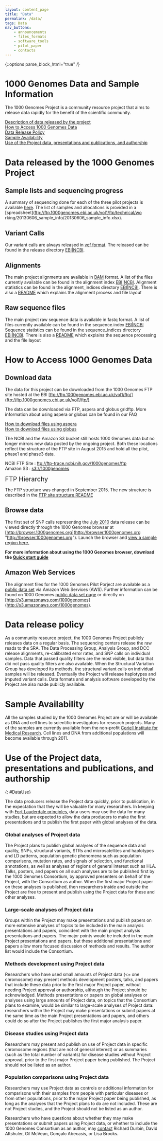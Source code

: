 ```yaml
---
layout: content_page
title: "Data"
permalink: /data/
tags: Data
nav_buttons:
    - announcements
    - files_formats
    - software_tools
    - pilot_paper
    - contacts
---
```


{::options parse_block_html="true" /}

<div class="enclosed">

# 1000 Genomes Data and Sample Information

The 1000 Genomes Project is a community resource project that aims to release data rapidly for the benefit of the scientific community.

[Description of data released by the project](#data-released-by-the-1000-genomes-project)  
[How to Access 1000 Genomes Data](#how-to-access-1000-genomes-data)  
[Data Release Policy](#data-release-policy)  
[Sample Availability](#sample-availability)  
[Use of the Project data, presentations and publications, and authorship](#DataUse)

</div>



<div class="enclosed">

# Data released by the 1000 Genomes Project

## Sample lists and sequencing progress

A summary of sequencing done for each of the three pilot projects is available [here](/sites/1000genomes.org/files/docs/PilotsSummary.pdf). The list of samples and allocations is provided in a [spreadsheet](ftp://ftp.1000genomes.ebi.ac.uk/vol1/ftp/technical/wo
rking/20130606_sample_info/20130606_sample_info.xlsx).

## Variant Calls

Our variant calls are always released in [vcf format](/wiki/Analysis/Variant%20Call%20Format/vcf-variant-call-format-version-41). The released can be found in the release directory [EBI](ftp://ftp.1000genomes.ebi.ac.uk/vol1/ftp/release)\|[NCBI](ftp://ftp-trace.ncbi.nih.gov/1000genomes/ftp/release).

## Alignments

The main project alignments are available in [BAM](http://samtools.sourceforge.net/) format. A list of the files currently available can be found in the alignment index [EBI](ftp://ftp.1000genomes.ebi.ac.uk/vol1/ftp/alignment.index)\|[NCBI](ftp://ftp-trace.ncbi.nih.gov/1000genomes/ftp/alignment.index). Alignment statistics can be found in the alignment_indices directory [EBI](ftp://ftp.1000genomes.ebi.ac.uk/vol1/ftp/alignment_indices)\|[NCBI](ftp://ftp-trace.ncbi.nih.gov/1000genomes/ftp/alignment_indices). There is also a [README](ftp://ftp.1000genomes.ebi.ac.uk/vol1/ftp/historical_data/former_toplevel/README.alignment_data.md) which explains the alignment process and file layout

## Raw sequence files

The main project raw sequence data is available in fastq format. A list of files currently available can be found in the sequence.index [EBI](ftp://ftp.1000genomes.ebi.ac.uk/vol1/ftp/sequence.index)\|[NCBI](ftp://ftp-trace.ncbi.nih.gov/1000genomes/ftp/sequence.index) Sequence statistics can be found in the sequence_indices directory [EBI](ftp://ftp.1000genomes.ebi.ac.uk/vol1/ftp/sequence_indices)\|[NCBI](ftp://ftp-trace.ncbi.nih.gov/1000genomes/ftp/sequence_indices). There is also a [README](ftp://ftp.1000genomes.ebi.ac.uk/vol1/ftp/historical_data/former_toplevel/README.sequence_data) which explains the sequence processing and the file layout

</div>




<div class="enclosed">

# How to Access 1000 Genomes Data

## Download data

The data for this project can be downloaded from the 1000 Genomes FTP site hosted at the EBI [ftp://ftp.1000genomes.ebi.ac.uk/vol1/ftp/](ftp://ftp.1000genomes.ebi.ac.uk/vol1/ftp/)

The data can be downloaded via FTP, aspera and globus gridftp. More information about using aspera or globus can be found in our FAQ

[How to download files using aspera](http://www.1000genomes.org/faq/how-download-files-using-aspera)  
[How to download files using globus](http://www.1000genomes.org/faq/can-i-access-1000-genomes-data-globus-online)

The NCBI and the Amazon S3 bucket still hosts 1000 Genomes data but no longer mirrors new data posted by the ongoing project. Both these locations reflect the structure of the FTP site in August 2015 and hold all the pilot, phase1 and phase3 data.

NCBI FTP Site : [ftp://ftp-trace.ncbi.nih.gov/1000genomes/ftp  
](ftp://ftp-trace.ncbi.nih.gov/1000genomes/ftp)Amazon S3 : [s3://1000genomes](denied:s3://1000genomes)

<span style="font-size: 1.5em;">FTP Hierarchy </span>

The FTP structure was changed in September 2015\. The new structure is described in the [FTP site structure README](ftp://ftp.1000genomes.ebi.ac.uk/vol1/ftp/README_ftp_site_structure.md) 

## Browse data

The first set of SNP calls representing the [July 2010](ftp://ftp.1000genomes.ebi.ac.uk/vol1/ftp/pilot_data/release/2010_07/) data release can be viewed directly through the 1000 Genomes browser at [http://browser.1000genomes.org](http://browser.1000genomes.org "http://browser.1000genomes.org"). Launch the browser and [view a sample region here.](http://browser.1000genomes.org/Homo_sapiens/Location/View?r=6:133017695-133161157)

**For more information about using the 1000 Genomes browser, download the [Quick start guide](/sites/1000genomes.org/files/documents/1000genomes_browser_quickstart.pdf)**

## Amazon Web Services

The alignment files for the 1000 Genomes Pilot Porject are available as a [public data set](http://aws.amazon.com/publicdatasets/) via Amazon Web Services (AWS). Further information can be found on 1000 Genomes [public data set page](http://aws.amazon.com/datasets/4383) or directly on [http://s3.amazonaws.com/1000genomes](http://s3.amazonaws.com/1000genomes).

</div>

<div class="enclosed">

# Data release policy

As a community resource project, the 1000 Genomes Project publicly releases data on a regular basis. The sequencing centers release the raw reads to the SRA. The Data Processing Group, Analysis Group, and DCC release alignments, re-calibrated error rates, and SNP calls on individual samples. Data that passed quality filters are the most visible, but data that did not pass quality filters are also available. When the Structural Variation Group has developed its methods, the structural variant calls on individual samples will be released. Eventually the Project will release haplotypes and imputed variant calls. Data formats and analysis software developed by the Project are also made publicly available.

</div>


<div class="enclosed">

# Sample Availability

All the samples studied by the 1000 Genomes Project are or will be available as DNA and cell lines to scientific investigators for research projects. Many of the samples are currently available from the non-profit [Coriell Institute for Medical Research](http://ccr.coriell.org/sections/Collections/NHGRI/hapmap.aspx?PgId=266&coll=GM). Cell lines and DNA from additional populations will become available through 2011.

</div>

<div class="enclosed">

# Use of the Project data, presentations and publications, and authorship
{: #DataUse}

The data producers release the Project data quickly, prior to publication, in the expectation that they will be valuable for many researchers. In keeping with [Fort Lauderdale principles](http://www.genome.gov/Pages/Research/WellcomeReport0303.pdf), data users may use the data for many studies, but are expected to allow the data producers to make the first presentations and to publish the first paper with global analyses of the data.

### Global analyses of Project data

The Project plans to publish global analyses of the sequence data and quality, SNPs, structural variants, STRs and <span>microsatellites</span> and haplotypes and LD patterns, population genetic phenomena such as population comparisons, mutation rates, and signals of selection, and functional annotations, as well as analyses of regions of general interest such as HLA. Talks, posters, and papers on all such analyses are to be published first by the 1000 Genomes Consortium, by approved presenters on behalf of the Project, with the Consortium as author. When the first major Project paper on these analyses is published, then researchers inside and outside the Project are free to present and publish using the Project data for these and other analyses.

### Large-scale analyses of Project data

Groups within the Project may make presentations and publish papers on more extensive analyses of topics to be included in the main analysis presentations and papers, coincident with the main project analysis presentations and papers. The major points would be included in the main Project presentations and papers, but these additional presentations and papers allow more focused discussion of methods and results. The author list would include the Consortium.

### Methods development using Project data

Researchers who have used small amounts of Project data (<= one chromosome) may present methods development posters, talks, and papers that include these data prior to the first major Project paper, without needing Project approval or authorship, although the Project should be acknowledged. Methods presentations or papers on global analyses or analyses using large amounts of Project data, on topics that the Consortium plans to examine, would be similar to large-scale analyses of Project data: researchers within the Project may make presentations or submit papers at the same time as the main Project presentations and papers, and others could do so after the Project publishes the first major analysis paper.

### Disease studies using Project data

Researchers may present and publish on use of Project data in specific chromosome regions (that are not of general interest) or as summaries (such as the total number of variants) for disease studies without Project approval, prior to the first major Project paper being published. The Project should not be listed as an author.

### Population comparisons using Project data

Researchers may use Project data as controls or additional information for comparisons with their samples from people with particular diseases or from other populations, prior to the major Project paper being published, as long as the analyses that the Project plans to do are not included. These are not Project studies, and the Project should not be listed as an author.

Researchers who have questions about whether they may make presentations or submit papers using Project data, or whether to include the 1000 Genomes Consortium as an author, may [contact](/contact) Richard Durbin, David Altshuler, Gil McVean, Gonçalo Abecasis, or Lisa Brooks.

</div>

